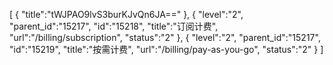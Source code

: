 [
	{
		"title":"tWJPAO9lvS3burKJvQn6JA=="
	},
	{
		"level":"2",
		"parent_id":"15217",
		"id":"15218",
		"title":"订阅计费",
		"url":"/billing/subscription",
		"status":"2"
	},
	{
		"level":"2",
		"parent_id":"15217",
		"id":"15219",
		"title":"按需计费",
		"url":"/billing/pay-as-you-go",
		"status":"2"
	}
]